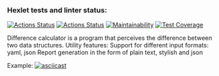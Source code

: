 ### Hexlet tests and linter status:
[![Actions Status](https://github.com/slavaoblog/java-project-71/workflows/main/badge.svg)](https://github.com/slavaoblog/java-project-71/actions)
[![Actions Status](https://github.com/slavaoblog/java-project-71/workflows/hexlet-check/badge.svg)](https://github.com/slavaoblog/java-project-71/actions)
[![Maintainability](https://api.codeclimate.com/v1/badges/d353be3e612f5eeec7cf/maintainability)](https://codeclimate.com/github/slavaoblog/java-project-71/maintainability)
[![Test Coverage](https://api.codeclimate.com/v1/badges/d353be3e612f5eeec7cf/test_coverage)](https://codeclimate.com/github/slavaoblog/java-project-71/test_coverage)

Difference calculator is a program that perceives the difference between two data structures. Utility features:
  Support for different input formats: yaml, json
  Report generation in the form of plain text, stylish and json

Example:
[![asciicast](https://asciinema.org/a/JjAqvn0W6FON1kqj3E2IkXVAq.svg)](https://asciinema.org/a/JjAqvn0W6FON1kqj3E2IkXVAq)
